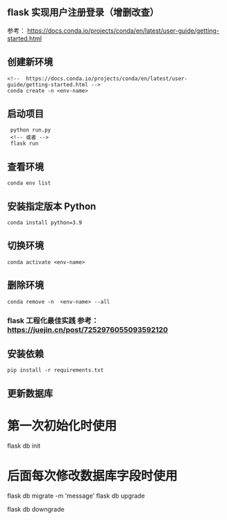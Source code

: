 ## flask 实现用户注册登录（增删改查）

参考： https://docs.conda.io/projects/conda/en/latest/user-guide/getting-started.html

## 创建新环境

```
<!--  https://docs.conda.io/projects/conda/en/latest/user-guide/getting-started.html -->
conda create -n <env-name>
```

## 启动项目

```
 python run.py
 <!-- 或者 -->
 flask run
```

## 查看环境

```
conda env list
```

## 安装指定版本 Python

```
conda install python=3.9
```

## 切换环境

```
conda activate <env-name>
```

## 删除环境

```
conda remove -n  <env-name> --all
```

### flask 工程化最佳实践 参考：https://juejin.cn/post/7252976055093592120

## 安装依赖

```
pip install -r requirements.txt
```

## 更新数据库

# 第一次初始化时使用

flask db init

# 后面每次修改数据库字段时使用

flask db migrate -m 'message'
flask db upgrade

<!-- 回退脚本 -->

flask db downgrade
